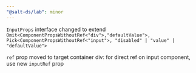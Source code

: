 ```yaml
---
"@salt-ds/lab": minor
---
```


`InputProps` interface changed to extend `Omit<ComponentPropsWithoutRef<"div">,"defaultValue">, Pick<ComponentPropsWithoutRef<"input">, "disabled" | "value" | "defaultValue">` 

`ref` prop moved to target container div: for direct ref on input component, use new `inputRef` prop
